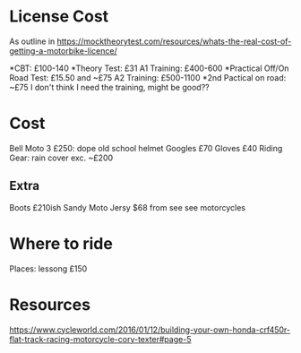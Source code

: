 # License Cost
As outline in
https://mocktheorytest.com/resources/whats-the-real-cost-of-getting-a-motorbike-licence/

*CBT: £100-140
*Theory Test: £31
A1 Training: £400-600
*Practical Off/On Road Test: £15.50 and ~£75
A2 Training: £500-1100
*2nd Pactical on road: ~£75
I don't think I need the training, might be good??


# Cost
Bell Moto 3 £250: dope old school helmet
Googles £70
Gloves £40
Riding Gear: rain cover exc. ~£200

## Extra
Boots £210ish
Sandy Moto Jersy $68 from see see motorcycles

# Where to ride
Places: lessong £150



# Resources
https://www.cycleworld.com/2016/01/12/building-your-own-honda-crf450r-flat-track-racing-motorcycle-cory-texter#page-5